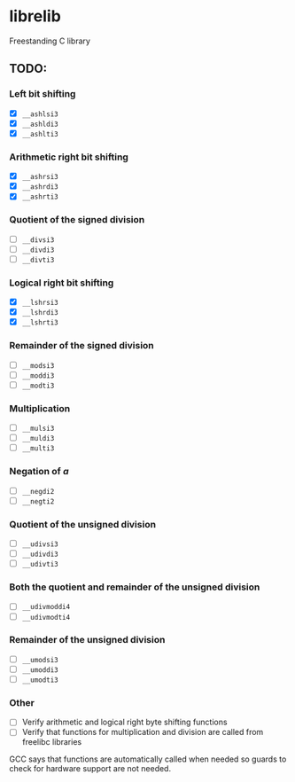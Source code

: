# librelib
Freestanding C library

## TODO:
### Left bit shifting
- [x] `__ashlsi3`
- [x] `__ashldi3`
- [x] `__ashlti3`

### Arithmetic right bit shifting
- [x] `__ashrsi3`
- [x] `__ashrdi3`
- [x] `__ashrti3`

### Quotient of the signed division
- [ ] `__divsi3`
- [ ] `__divdi3`
- [ ] `__divti3`

### Logical right bit shifting
- [x] `__lshrsi3`
- [x] `__lshrdi3`
- [x] `__lshrti3`

### Remainder of the signed division
- [ ] `__modsi3`
- [ ] `__moddi3`
- [ ] `__modti3`

### Multiplication
- [ ] `__mulsi3`
- [ ] `__muldi3`
- [ ] `__multi3`

### Negation of *a*
- [ ] `__negdi2`
- [ ] `__negti2`

### Quotient of the unsigned division
- [ ] `__udivsi3`
- [ ] `__udivdi3`
- [ ] `__udivti3`

### Both the quotient and remainder of the unsigned division
- [ ] `__udivmoddi4`
- [ ] `__udivmodti4`

### Remainder of the unsigned division
- [ ] `__umodsi3`
- [ ] `__umoddi3`
- [ ] `__umodti3`

### Other
- [ ] Verify arithmetic and logical right byte shifting functions
- [ ] Verify that functions for multiplication and division are called from freelibc libraries

GCC says that functions are automatically called when needed so guards to check for hardware support are not needed.
